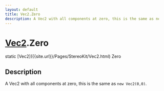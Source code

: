 ```yaml
---
layout: default
title: Vec2.Zero
description: A Vec2 with all components at zero, this is the same as new Vec2(0,0).
---
```

# [Vec2]({{site.url}}/Pages/StereoKit/Vec2.html).Zero

<div class='signature' markdown='1'>
static [Vec2]({{site.url}}/Pages/StereoKit/Vec2.html) Zero
</div>

## Description
A Vec2 with all components at zero, this is the same as
`new Vec2(0,0)`.

